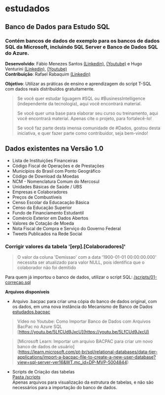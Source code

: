 # estudados  
## Banco de Dados para Estudo SQL 
### Contém bancos de dados de exemplo para os bancos de dados SQL da Microsoft, incluindo SQL Server e Banco de Dados SQL do Azure.

**Desenvolvido**: Fábio Menezes Santos [(Linkedin)](https://www.linkedin.com/in/fabioms), [(Youtube)](https://www.youtube.com/@fabioms) e Hugo Venturini [(Linkedin)](https://www.linkedin.com/in/hugoventurini-excel-and-powerbi), [(Youtube)](https://www.youtube.com/@HugoVenturini)  
**Contribuição**: Rafael Rabaquim [(Linkedin)](https://www.linkedin.com/in/rafael-rabaquim)

**Objetivo**: Utilizar as práticas de ensino e aprendizagem do script T-SQL com dados reais distribuídos gratuitamente. 


> Se você quer estudar liguagem #SQL ou #BusinessIntelligence (independente da tecnologia), aqui você encontrará material.  
>
> Se você quer uma base para elaborar seu curso ou treinamento, aqui você encontrará material. Apenas cite o projeto, para fortalecê-lo!  
>
> Se você faz parte desta imensa comunidade de #Dados, gostou desta iniciativa, e quer fazer parte como contribuidor, seja bem-vindo!  


## **Dados existentes na Versão 1.0**
- Lista de Instituições Financeiras
- Código Fiscal de Operações e de Prestações
- Municípios do Brasil com Ponto Geográfico
- Código de Download da Moedas
- NCM - Nomenclatura Comum do Mercosul
- Unidades Básicas de Saúde / UBS
- Empresas e Colaboradores
- Preços de Combustíveis
- Censo Escolar da Educacação Básica
- Censo da Educação Superior
- Fundo de Financiamento Estudantil
- Comércio Exterior em Dados Abertos
- Valores de Cotação de Moeda
- Nota Fiscal de Compra e Serviço do Governo Federal
- Tweets Publicados na Rede Social

### Corrigir valores da tabela '[erp].[Colaboradores]' 
> O valor da coluna 'Demissao' com a data '1900-01-01 00:00:00.000' 
> necessita ser atualizado para valor NULL, pois
> identifica que o colaborador não foi demitido 

Para quem já importou o banco de dados, utilizar o script SQL: [/scripts/01-correcao.sql](/scripts/01-correcao.sql)  

**Arquivos disponíveis**
- Arquivo .bacpac para criar uma cópia do banco de dados original, com os dados, em uma nova instância do Mecanismo de Banco de Dados  
[estudados.bacpac](/estudados.bacpac)  

>Vídeo no Youtube: Como Importar Banco de Dados com Arquivos BacPac no Azure SQL   
>[https://youtu.be/5LfCUd9JxcU](https://youtu.be/5LfCUd9JxcU)

> [Microsoft Learn: Importar um arquivo BACPAC para criar um novo banco de dados de usuário]  
>(https://learn.microsoft.com/pt-br/sql/relational-databases/data-tier-applications/import-a-bacpac-file-to-create-a-new-user-database?view=sql-server-ver16&WT.mc_id=DP-MVP-5004844)

- Scripts de Criação das tabelas  
[Pasta /scripts](/scripts)  
Apenas arquivos para visualização da estrutura de tabelas, e não são necessários para a importação do banco de dados. 
